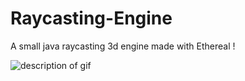 # Raycasting-Engine

A small java raycasting 3d engine made with Ethereal !

<!DOCTYPE html>
<html>
<body>

<img src="https://cdn.discordapp.com/attachments/725740286856265779/895037819477717052/C1dbtyfctc.gif" alt="description of gif" /> 

</body>
</html>
